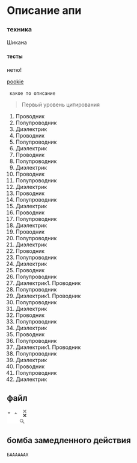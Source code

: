 # Описание апи #


### техника ###

Шикана

#### <a id="pookie">тесты</a> ####

нетю!


[pookie](#pookie)


```
 какое то описание
```

> Первый уровень цитирования


1.	Проводник
2.	Полупроводник
3.	Диэлектрик
1.	Проводник
2.	Полупроводник
3.	Диэлектрик
1.	Проводник
2.	Полупроводник
3.	Диэлектрик
1.	Проводник
2.	Полупроводник
3.	Диэлектрик
1.	Проводник
2.	Полупроводник
3.	Диэлектрик
1.	Проводник
2.	Полупроводник
3.	Диэлектрик
1.	Проводник
2.	Полупроводник
3.	Диэлектрик
1.	Проводник
2.	Полупроводник
3.	Диэлектрик
1.	Проводник
2.	Полупроводник
3.	Диэлектрик1.	Проводник
2.	Полупроводник
3.	Диэлектрик1.	Проводник
2.	Полупроводник
3.	Диэлектрик
1.	Проводник
2.	Полупроводник
3.	Диэлектрик
1.	Проводник
2.	Полупроводник
3.	Диэлектрик1.	Проводник
2.	Полупроводник
3.	Диэлектрик
1.	Проводник
2.	Полупроводник
3.	Диэлектрик

## файл ##

![hhhhh](./images/fias-sprite.png "Подсказка!!!")



## <a id="bombaaa">бомба замедленного действия</a> ##


```bash
БААААААХ

```
